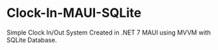 # Clock-In-MAUI-SQLite
Simple Clock In/Out System Created in .NET 7 MAUI using MVVM with SQLite Database.
